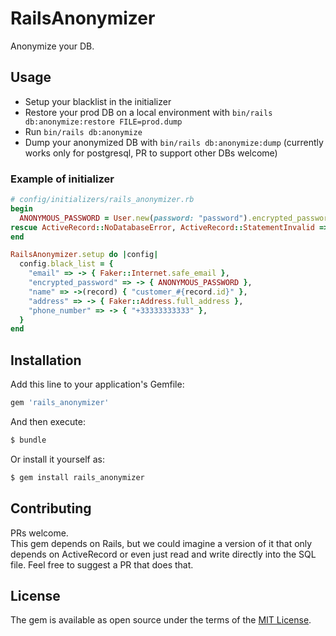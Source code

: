 # RailsAnonymizer
Anonymize your DB.

## Usage
* Setup your blacklist in the initializer
* Restore your prod DB on a local environment with `bin/rails db:anonymize:restore FILE=prod.dump`
* Run `bin/rails db:anonymize`
* Dump your anonymized DB with `bin/rails db:anonymize:dump` (currently works only for postgresql, PR to support other DBs welcome)

### Example of initializer

```ruby
# config/initializers/rails_anonymizer.rb
begin
  ANONYMOUS_PASSWORD = User.new(password: "password").encrypted_password
rescue ActiveRecord::NoDatabaseError, ActiveRecord::StatementInvalid => e
end

RailsAnonymizer.setup do |config|
  config.black_list = {
    "email" => -> { Faker::Internet.safe_email },
    "encrypted_password" => -> { ANONYMOUS_PASSWORD },
    "name" => ->(record) { "customer_#{record.id}" },
    "address" => -> { Faker::Address.full_address },
    "phone_number" => -> { "+33333333333" },
  }
end
```

## Installation
Add this line to your application's Gemfile:

```ruby
gem 'rails_anonymizer'
```

And then execute:
```bash
$ bundle
```

Or install it yourself as:
```bash
$ gem install rails_anonymizer
```

## Contributing
PRs welcome.  
This gem depends on Rails, but we could imagine a version of it that only depends on ActiveRecord or even just read and write directly into the SQL file. Feel free to suggest a PR that does that.

## License
The gem is available as open source under the terms of the [MIT License](https://opensource.org/licenses/MIT).

